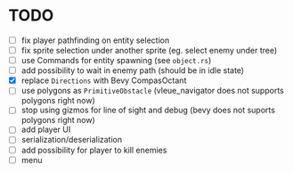# TODO

- [ ] fix player pathfinding on entity selection
- [ ] fix sprite selection under another sprite (eg. select enemy under tree)
- [ ] use Commands for entity spawning (see `object.rs`)
- [ ] add possibility to wait in enemy path (should be in idle state)
- [x] replace `Directions` with Bevy CompasOctant
- [ ] use polygons as `PrimitiveObstacle` (vleue_navigator does not supports polygons right now)
- [ ] stop using gizmos for line of sight and debug (bevy does not suports polygons right now)
- [ ] add player UI
- [ ] serialization/deserialization
- [ ] add possibility for player to kill enemies
- [ ] menu
